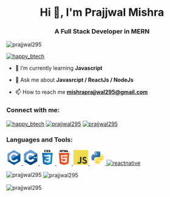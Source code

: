 <!-- ![MasterHead](https://camo.githubusercontent.com/2770cb93e25ba3e15252be2731557b4365b1224da5fce00750570fc5b22d9441/68747470733a2f2f7777772e61726b61736f667477617265732e636f6d2f626c6f672f77702d636f6e74656e742f75706c6f6164732f323032312f30312f6865616465725f62616e6e65722d322e6a7067) -->

<h1 align="center">Hi 👋, I'm Prajjwal Mishra</h1>
<h3 align="center">A Full Stack  Developer in MERN </h3>
<!-- <img align="right" alt="coding" width="400" src="https://camo.githubusercontent.com/505c2c03a5b20dcc664ce9a0dbdce638ea0a8a85fc39e613c0f4a2f545dd67b1/68747470733a2f2f6d69726f2e6d656469756d2e636f6d2f6d61782f3638302f302a37513379765349765f7430696f4a2d5a2e676966">
 -->
<p align="left"> <img src="https://komarev.com/ghpvc/?username=prajjwal295&label=Profile%20views&color=0e75b6&style=flat" alt="prajjwal295" /> </p>

<p align="left"> <a href="https://twitter.com/happy_btech" target="blank"><img src="https://img.shields.io/twitter/follow/happy_btech?logo=twitter&style=for-the-badge" alt="happy_btech" /></a> </p>

- 🌱 I’m currently learning **Javascript**

- 💬 Ask me about **Javasrcipt / ReactJs / NodeJs**

- 📫 How to reach me **mishraprajjwal295@gmail.com**

<h3 align="left">Connect with me:</h3>
<p align="left">
<a href="https://twitter.com/happy_btech" target="blank"><img align="center" src="https://raw.githubusercontent.com/rahuldkjain/github-profile-readme-generator/master/src/images/icons/Social/twitter.svg" alt="happy_btech" height="30" width="40" /></a>
<a href="https://instagram.com/prajjwal295" target="blank"><img align="center" src="https://raw.githubusercontent.com/rahuldkjain/github-profile-readme-generator/master/src/images/icons/Social/instagram.svg" alt="prajjwal295" height="30" width="40" /></a>
<a href="https://www.hackerrank.com/prajjwal295" target="blank"><img align="center" src="https://raw.githubusercontent.com/rahuldkjain/github-profile-readme-generator/master/src/images/icons/Social/hackerrank.svg" alt="prajjwal295" height="30" width="40" /></a>
</p>

<h3 align="left">Languages and Tools:</h3>
<p align="left"> <a href="https://www.cprogramming.com/" target="_blank" rel="noreferrer"> <img src="https://raw.githubusercontent.com/devicons/devicon/master/icons/c/c-original.svg" alt="c" width="40" height="40"/> </a> <a href="https://www.w3schools.com/cpp/" target="_blank" rel="noreferrer"> <img src="https://raw.githubusercontent.com/devicons/devicon/master/icons/cplusplus/cplusplus-original.svg" alt="cplusplus" width="40" height="40"/> </a> <a href="https://www.w3schools.com/css/" target="_blank" rel="noreferrer"> <img src="https://raw.githubusercontent.com/devicons/devicon/master/icons/css3/css3-original-wordmark.svg" alt="css3" width="40" height="40"/> </a> <a href="https://www.w3.org/html/" target="_blank" rel="noreferrer"> <img src="https://raw.githubusercontent.com/devicons/devicon/master/icons/html5/html5-original-wordmark.svg" alt="html5" width="40" height="40"/> </a> <a href="https://developer.mozilla.org/en-US/docs/Web/JavaScript" target="_blank" rel="noreferrer"> <img src="https://raw.githubusercontent.com/devicons/devicon/master/icons/javascript/javascript-original.svg" alt="javascript" width="40" height="40"/> </a> <a href="https://www.python.org" target="_blank" rel="noreferrer"> <img src="https://raw.githubusercontent.com/devicons/devicon/master/icons/python/python-original.svg" alt="python" width="40" height="40"/> </a> <a href="https://reactnative.dev/" target="_blank" rel="noreferrer"> <img src="https://reactnative.dev/img/header_logo.svg" alt="reactnative" width="40" height="40"/> </a> </p>

<p><img align="left" src="https://github-readme-stats.vercel.app/api/top-langs?username=prajjwal295&show_icons=true&locale=en&layout=compact" alt="prajjwal295" /></p>

<p>&nbsp;<img align="center" src="https://github-readme-stats.vercel.app/api?username=prajjwal295&show_icons=true&locale=en" alt="prajjwal295" /></p>

<p><img align="center" src="https://github-readme-streak-stats.herokuapp.com/?user=prajjwal295&" alt="prajjwal295" /></p>
